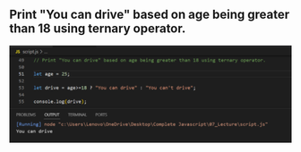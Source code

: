 ## Print "You can drive" based on age being greater than 18 using ternary operator.

![Screenshot](i4.png)

